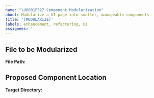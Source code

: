 ```yaml
---
name: "\U0001F527 Component Modularization"
about: Modularize a UI page into smaller, manageable components
title: '[MODULARIZE]'
labels: enhancement, refactoring, UI
assignees: ''
---
```


## File to be Modularized

**File Path:**

<!-- e.g., src/pages/Admin/Dashboard.jsx -->

## Proposed Component Location

**Target Directory:**

<!-- e.g., src/components/Admin/Dashboard/ -->
